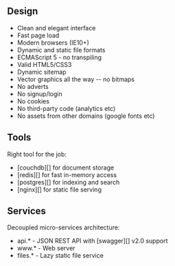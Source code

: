 ## Design

* Clean and elegant interface
* Fast page load
* Modern browsers (IE10+)
* Dynamic and static file formats
* ECMAScript 5 - no transpiling
* Valid HTML5/CSS3
* Dynamic sitemap
* Vector graphics all the way -- no bitmaps
* No adverts
* No signup/login
* No cookies
* No third-party code (analytics etc)
* No assets from other domains (google fonts etc)

## Tools

Right tool for the job:

* [couchdb][] for document storage
* [redis][] for fast in-memory access
* [postgres][] for indexing and search
* [nginx][] for static file serving

## Services

Decoupled micro-services architecture:

* api.* - JSON REST API with [swagger][] v2.0 support
* www.* - Web server
* files.* - Lazy static file service
